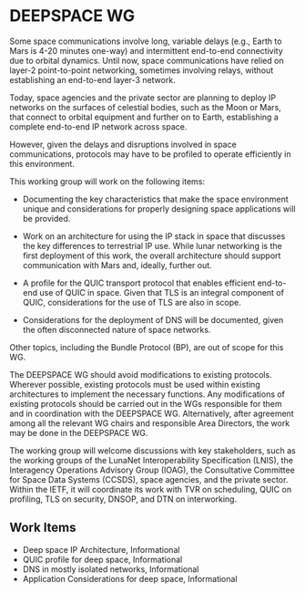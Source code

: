 # DEEPSPACE WG

Some space communications involve long, variable delays (e.g., Earth to Mars is 4-20 minutes one-way) and intermittent end-to-end connectivity due to orbital dynamics. Until now, space communications have relied on layer-2 point-to-point networking, sometimes involving relays, without establishing an end-to-end layer-3 network.

Today, space agencies and the private sector are planning to deploy IP networks on the surfaces of celestial bodies, such as the Moon or Mars, that connect to orbital equipment and further on to Earth, establishing a complete end-to-end IP network across space.

However, given the delays and disruptions involved in space communications, protocols may have to be profiled to operate efficiently in this environment. 

This working group will work on the following items:

* Documenting the key characteristics that make the space environment unique and considerations for properly designing space applications will be provided.

* Work on an architecture for using the IP stack in space that discusses the key differences to terrestrial IP use. While lunar networking is the first deployment of this work, the overall architecture should support communication with Mars and, ideally, further out.

* A profile for the QUIC transport protocol that enables efficient end-to-end use of QUIC in space. Given that TLS is an integral component of QUIC, considerations for the use of TLS are also in scope.

* Considerations for the deployment of DNS will be documented, given the often disconnected nature of space networks.

Other topics, including the Bundle Protocol (BP), are out of scope for this WG.

The DEEPSPACE WG should avoid modifications to existing protocols. Wherever possible, existing protocols must be used within existing architectures to implement the necessary functions. Any modifications of existing protocols should be carried out in the WGs responsible for them and in coordination with the DEEPSPACE WG. Alternatively, after agreement among all the relevant WG chairs and responsible Area Directors, the work may be done in the DEEPSPACE WG.

The working group will welcome discussions with key stakeholders, such as the working groups of the LunaNet Interoperability Specification (LNIS), the Interagency Operations Advisory Group (IOAG), the Consultative Committee for Space Data Systems (CCSDS), space agencies, and the private sector. Within the IETF, it will coordinate its work with TVR on scheduling, QUIC on profiling, TLS on security, DNSOP, and DTN on interworking.

## Work Items

* Deep space IP Architecture, Informational  
* QUIC profile for deep space, Informational  
* DNS in mostly isolated networks, Informational  
* Application Considerations for deep space, Informational


